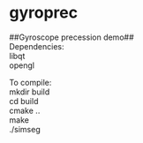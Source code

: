 gyroprec
========

##Gyroscope precession demo##  
Dependencies:  
libqt  
opengl  

To compile:  
mkdir build  
cd build  
cmake ..  
make  
./simseg  
